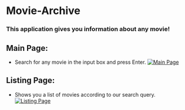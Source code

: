 # Movie-Archive
### This application gives you information about any movie!

## Main Page:
- Search for any movie in the input box and press Enter.
[![Main Page](https://user-images.githubusercontent.com/68806799/96723818-b1ab9400-13cc-11eb-8089-a528954ea115.png)](https://nodesource.com/products/nsolid)

## Listing Page:
- Shows you a list of movies according to our search query.
[![Listing Page](https://user-images.githubusercontent.com/68806799/96724147-241c7400-13cd-11eb-82e7-d4916914ba69.png)](https://nodesource.com/products/nsolid)


